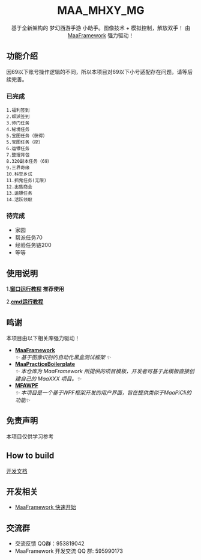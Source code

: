 

<div align="center">

# MAA_MHXY_MG

基于全新架构的 梦幻西游手游 小助手。图像技术 + 模拟控制，解放双手！
由 [MaaFramework](https://github.com/MaaXYZ/MaaFramework) 强力驱动！

</div>

## 功能介绍
因69以下账号操作逻辑的不同，所以本项目对69以下小号适配存在问题，请等后续完善。

### 已完成

    1.福利签到
    2.帮派签到
    3.师门任务
    4.秘境任务
    5.宝图任务（获得）
    5.宝图任务（挖）
    6.运镖任务
    7.整理背包
    8.320副本任务（69）
    9.三界奇缘
    10.科举乡试
    11.抓鬼任务(无限)
    12.出售商会
    13.运镖任务
    14.活跃领取
        
### 待完成

  - 家园
  - 帮派任务70
  - 经验任务链200
  - 等等


## 使用说明
    
1.**[窗口运行教程](./docs/窗口运行教程.md)** **推荐使用**

2.**[cmd运行教程](./docs/CMD运行教程.md)**

## 鸣谢

本项目由以下相关库强力驱动！
- **[MaaFramework](https://github.com/MaaXYZ/MaaFramework)** \
_✨ 基于图像识别的自动化黑盒测试框架 ✨_ 
- **[MaaPracticeBoilerplate](https://github.com/MaaXYZ/MaaPracticeBoilerplate)** \
_✨ 本仓库为 MaaFramework 所提供的项目模板，开发者可基于此模板直接创建自己的 MaaXXX 项目。✨_ 
- **[MFAWPF](https://github.com/SweetSmellFox/MFAWPF)** \
_✨ 本项目是一个基于WPF框架开发的用户界面，旨在提供类似于MaaPiCli的功能✨_ 

<!-- 感谢以下开发者对本项目作出的贡献:

<a href="https://github.com/MaaXYZ/M9A/graphs/contributors">
  <img src="https://contrib.rocks/image?repo=MaaXYZ/M9A&max=1000" />
</a> -->

## 免责声明

本项目仅供学习参考

## How to build

[开发文档](./docs/二次开发.md)

## 开发相关

- [MaaFramework 快速开始](https://github.com/MaaAssistantArknights/MaaFramework/blob/main/docs/zh_cn/1.1-%E5%BF%AB%E9%80%9F%E5%BC%80%E5%A7%8B.md)

## 交流群
 - 交流反馈 QQ群：953819042
 - MaaFramework 开发交流 QQ 群: 595990173